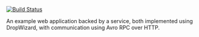 [![Build Status](https://travis-ci.org/punya/dropwizard-avro-example.svg?branch=develop)](https://travis-ci.org/punya/dropwizard-avro-example)

An example web application backed by a service, both implemented
using DropWizard, with communication using Avro RPC over HTTP.

